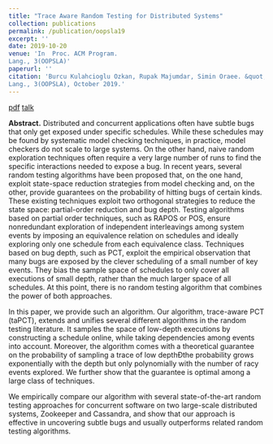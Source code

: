 ```yaml
---
title: "Trace Aware Random Testing for Distributed Systems"
collection: publications
permalink: /publication/oopsla19
excerpt: ''
date: 2019-10-20
venue: 'In  Proc. ACM Program.
Lang., 3(OOPSLA)'
paperurl: ''
citation: 'Burcu Kulahcioglu Ozkan, Rupak Majumdar, Simin Oraee. &quot;Trace Aware Random Testing for Distributed Systems.&quot; Proc. ACM Program.
Lang., 3(OOPSLA), October 2019.'
---
```


[pdf](https://dl.acm.org/doi/10.1145/3360606)
[talk](https://www.youtube.com/watch?v=CulpWgukkUA)

**Abstract.** Distributed and concurrent applications often have subtle bugs that only get exposed under specific schedules.
While these schedules may be found by systematic model checking techniques, in practice, model checkers
do not scale to large systems. On the other hand, naive random exploration techniques often require a very
large number of runs to find the specific interactions needed to expose a bug. In recent years, several random
testing algorithms have been proposed that, on the one hand, exploit state-space reduction strategies from
model checking and, on the other, provide guarantees on the probability of hitting bugs of certain kinds.
These existing techniques exploit two orthogonal strategies to reduce the state space: partial-order reduction
and bug depth. Testing algorithms based on partial order techniques, such as RAPOS or POS, ensure nonredundant exploration of independent interleavings among system events by imposing an equivalence relation
on schedules and ideally exploring only one schedule from each equivalence class. Techniques based on bug
depth, such as PCT, exploit the empirical observation that many bugs are exposed by the clever scheduling of
a small number of key events. They bias the sample space of schedules to only cover all executions of small
depth, rather than the much larger space of all schedules. At this point, there is no random testing algorithm
that combines the power of both approaches.

In this paper, we provide such an algorithm. Our algorithm, trace-aware PCT (taPCT), extends and unifies
several different algorithms in the random testing literature. It samples the space of low-depth executions by
constructing a schedule online, while taking dependencies among events into account. Moreover, the algorithm
comes with a theoretical guarantee on the probability of sampling a trace of low depthÐthe probability grows
exponentially with the depth but only polynomially with the number of racy events explored. We further
show that the guarantee is optimal among a large class of techniques.

We empirically compare our algorithm with several state-of-the-art random testing approaches for concurrent software on two large-scale distributed systems, Zookeeper and Cassandra, and show that our approach
is effective in uncovering subtle bugs and usually outperforms related random testing algorithms.